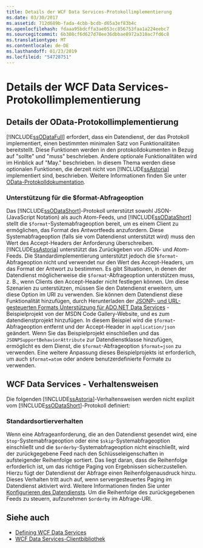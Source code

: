 ```yaml
---
title: Details der WCF Data Services-Protokollimplementierung
ms.date: 03/30/2017
ms.assetid: 712d689b-fada-4cbb-bcdb-d65a3ef83b4c
ms.openlocfilehash: fdaaa95bdcffa3ae053cc856753faa1a224eebc7
ms.sourcegitcommit: 6b308cf6d627d78ee36dbbae8972a310ac7fd6c8
ms.translationtype: MT
ms.contentlocale: de-DE
ms.lasthandoff: 01/23/2019
ms.locfileid: "54728751"
---
```

# <a name="wcf-data-services-protocol-implementation-details"></a>Details der WCF Data Services-Protokollimplementierung
## <a name="odata-protocol-implementation-details"></a>Details der OData-Protokollimplementierung  
 [!INCLUDE[ssODataFull](../../../../includes/ssodatafull-md.md)] erfordert, dass ein Datendienst, der das Protokoll implementiert, einen bestimmten minimalen Satz von Funktionalitäten bereitstellt. Diese Funktionen werden in den protokolldokumenten in Bezug auf "sollte" und "muss" beschrieben. Andere optionale Funktionalitäten wird im Hinblick auf "May." beschrieben. In diesem Thema werden diese optionalen Funktionen, die derzeit nicht von [!INCLUDE[ssAstoria](../../../../includes/ssastoria-md.md)] implementiert sind, beschrieben. Weitere Informationen finden Sie unter [OData-Protokolldokumentation](https://go.microsoft.com/fwlink/?LinkID=184554).  
  
### <a name="support-for-the-format-query-option"></a>Unterstützung für die $format-Abfrageoption  
 Das [!INCLUDE[ssODataShort](../../../../includes/ssodatashort-md.md)]-Protokoll unterstützt sowohl JSON- (JavaScript Notation) als auch Atom-Feeds, und [!INCLUDE[ssODataShort](../../../../includes/ssodatashort-md.md)] stellt die `$format`-Systemabfrageoption bereit, um es einem Client zu ermöglichen, das Format des Antwortfeeds anzufordern. Diese Systemabfrageoption (falls sie vom Datendienst unterstützt wird) muss den Wert des Accept-Headers der Anforderung überschreiben. [!INCLUDE[ssAstoria](../../../../includes/ssastoria-md.md)] unterstützt das Zurückgeben von JSON- und Atom-Feeds. Die Standardimplementierung unterstützt jedoch die `$format`-Abfrageoption nicht und verwendet nur den Wert des Accept-Headers, um das Format der Antwort zu bestimmen. Es gibt Situationen, in denen der Datendienst möglicherweise die `$format`-Abfrageoption unterstützen muss, z. B., wenn Clients den Accept-Header nicht festlegen können. Um diese Szenarien zu unterstützen, müssen Sie den Datendienst erweitern, um diese Option im URI zu verwenden. Sie können dem Datendienst diese Funktionalität hinzufügen, durch Herunterladen der [JSONP- und URL-gesteuerten Formats Unterstützung für ADO.NET Data Services](https://go.microsoft.com/fwlink/?LinkId=208228) -Beispielprojekt von der MSDN Code Gallery-Website, und es zum datendienstprojekt hinzufügen. In diesem Beispiel wird die `$format`-Abfrageoption entfernt und der Accept-Header in `application/json` geändert. Wenn Sie das Beispielprojekt einschließen und das `JSONPSupportBehaviorAttribute` zur Datendienstklasse hinzufügen, ermöglicht es dem Dienst, die `$format`-Abfrageoption `$format=json` zu verwenden. Eine weitere Anpassung dieses Beispielprojekts ist erforderlich, um auch `$format=atom` oder andere benutzerdefinierte Formate zu verwenden.  
  
## <a name="wcf-data-services-behaviors"></a>WCF Data Services - Verhaltensweisen  
 Die folgenden [!INCLUDE[ssAstoria](../../../../includes/ssastoria-md.md)]-Verhaltensweisen werden nicht explizit vom [!INCLUDE[ssODataShort](../../../../includes/ssodatashort-md.md)]-Protokoll definiert:  
  
### <a name="default-sorting-behavior"></a>Standardsortierverhalten  
 Wenn eine Abfrageanforderung, die an den Datendienst gesendet wird, eine `$top`-Systemabfrageoption oder eine `$skip`-Systemabfrageoption einschließt und die `$orderby`-Systemabfrageoption nicht einschließt, wird der zurückgegebene Feed nach den Schlüsseleigenschaften in aufsteigender Reihenfolge sortiert. Das liegt daran, dass die Reihenfolge erforderlich ist, um das richtige Paging von Ergebnissen sicherzustellen. Hierzu fügt der Datendienst der Abfrage einen Reihenfolgenausdruck hinzu. Dieses Verhalten tritt auch auf, wenn servergesteuertes Paging im Datendienst aktiviert wird. Weitere Informationen finden Sie unter [Konfigurieren des Datendiensts](../../../../docs/framework/data/wcf/configuring-the-data-service-wcf-data-services.md). Um die Reihenfolge des zurückgegebenen Feeds zu steuern, aufzunehmen `$orderby` im Abfrage-URI.  
  
## <a name="see-also"></a>Siehe auch
- [Defining WCF Data Services](../../../../docs/framework/data/wcf/defining-wcf-data-services.md)
- [WCF Data Services-Clientbibliothek](../../../../docs/framework/data/wcf/wcf-data-services-client-library.md)
